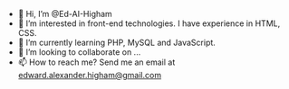 - 👋 Hi, I’m @Ed-AI-Higham
- 👀 I’m interested in front-end technologies. I have experience in HTML, CSS. 
- 🌱 I’m currently learning PHP, MySQL and JavaScript. 
- 💞️ I’m looking to collaborate on ...
- 📫 How to reach me? Send me an email at edward.alexander.higham@gmail.com

<!---
Ed-AI-Higham/Ed-AI-Higham is a ✨ special ✨ repository because its `README.md` (this file) appears on your GitHub profile.
You can click the Preview link to take a look at your changes.
--->
